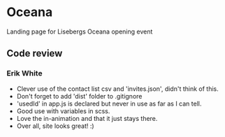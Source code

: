 # Oceana
Landing page for Lisebergs Oceana opening event


## Code review
### Erik White

- Clever use of the contact list csv and 'invites.json', didn't think of this.
- Don't forget to add 'dist' folder to .gitignore
- 'usedId' in app.js is declared but never in use as far as I can tell.
- Good use with variables in scss.
- Love the in-animation and that it just stays there.
- Over all, site looks great! :)
